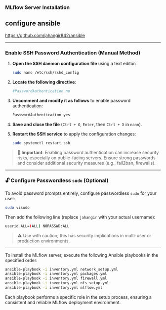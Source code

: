### MLflow Server Installation

## configure ansible 

https://github.com/jahangir842/ansible

---

### Enable SSH Password Authentication (Manual Method)

1. **Open the SSH daemon configuration file** using a text editor:

   ```bash
   sudo nano /etc/ssh/sshd_config
   ```

2. **Locate the following directive**:

   ```bash
   #PasswordAuthentication no
   ```

3. **Uncomment and modify it as follows** to enable password authentication:

   ```bash
   PasswordAuthentication yes
   ```

4. **Save and close the file** (`Ctrl + O`, `Enter`, then `Ctrl + X` in `nano`).

5. **Restart the SSH service** to apply the configuration changes:

   ```bash
   sudo systemctl restart ssh
   ```

> 🔐 **Important**: Enabling password authentication can increase security risks, especially on public-facing servers. Ensure strong passwords and consider additional security measures (e.g., fail2ban, firewalls).

---

### 🔓 Configure Passwordless `sudo` (Optional)

To avoid password prompts entirely, configure passwordless `sudo` for your user:

```bash
sudo visudo
```

Then add the following line (replace `jahangir` with your actual username):

```bash
userid ALL=(ALL) NOPASSWD:ALL
```

> ⚠️ Use with caution; this has security implications in multi-user or production environments.

---


To install the MLflow server, execute the following Ansible playbooks in the specified order:

```bash
ansible-playbook -i inventory.yml network_setup.yml
ansible-playbook -i inventory.yml packages.yml
ansible-playbook -i inventory.yml firewall.yml
ansible-playbook -i inventory.yml nfs_setup.yml
ansible-playbook -i inventory.yml mlflow.yml
```

Each playbook performs a specific role in the setup process, ensuring a consistent and reliable MLflow deployment environment.
